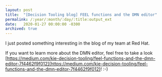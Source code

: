 ```yaml
---
layout: post
title:  "[Decision Tooling blog] FEEL functions and the DMN editor"
permalink: /:year/:month/:day/:title:output_ext
date:   2020-01-27 00:00:00 -0300
archived: true
---
```


I just posted something interesting in the blog of my team at Red Hat.

If you want to learn more about the DMN editor, feel free to take a look [https://medium.com/kie-decision-tooling/feel-functions-and-the-dmn-editor-7f4462f9f012](https://medium.com/kie-decision-tooling/feel-functions-and-the-dmn-editor-7f4462f9f012)! :-)
